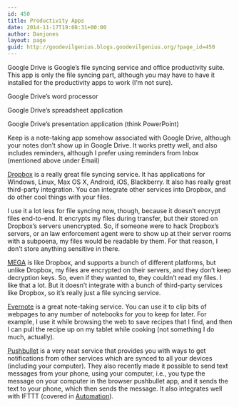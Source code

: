 ```yaml
---
id: 450
title: Productivity Apps
date: 2014-11-17T19:08:31+00:00
author: Danjones
layout: page
guid: http://goodevilgenius.blogs.goodevilgenius.org/?page_id=450
---
```

Google Drive is Google&#8217;s file syncing service and office productivity suite. This app is only the file syncing part, although you may have to have it installed for the productivity apps to work (I&#8217;m not sure).

Google Drive&#8217;s word processor

Google Drive&#8217;s spreadsheet application

Google Drive&#8217;s presentation application (think PowerPoint)

Keep is a note-taking app somehow associated with Google Drive, although your notes don&#8217;t show up in Google Drive. It works pretty well, and also includes reminders, although I prefer using reminders from Inbox (mentioned above under Email)

[Dropbox](https://www.dropbox.com/ "Dropbox") is a really great file syncing service. It has applications for Windows, Linux, Max OS X, Android, iOS, Blackberry. It also has really great third-party integration. You can integrate other services into Dropbox, and do other cool things with your files.

I use it a lot less for file syncing now, though, because it doesn&#8217;t encrypt files end-to-end. It encrypts my files during transfer, but their stored on Dropbox&#8217;s servers unencrypted. So, if someone were to hack Dropbox&#8217;s servers, or an law enforcement agent were to show up at their server rooms with a subpoena, my files would be readable by them. For that reason, I don&#8217;t store anything sensitive in there.

[MEGA](https://mega.co.nz "MEGA") is like Dropbox, and supports a bunch of different platforms, but unlike Dropbox, my files are encrypted on their servers, and they don&#8217;t keep decryption keys. So, even if they wanted to, they couldn&#8217;t read my files. I like that a lot. But it doesn&#8217;t integrate with a bunch of third-party services like Dropbox, so it&#8217;s really just a file syncing service.

[Evernote](https://www.evernote.com/ "Evernote") is a great note-taking service. You can use it to clip bits of webpages to any number of notebooks for you to keep for later. For example, I use it while browsing the web to save recipes that I find, and then I can pull the recipe up on my tablet while cooking (not something I do much, actually).

[Pushbullet](https://www.pushbullet.com/ "Pushbullet") is a very neat service that provides you with ways to get notifications from other services which are synced to all your devices (including your computer). They also recently made it possible to send text messages from your phone, using your computer, i.e., you type the message on your computer in the browser pushbullet app, and it sends the text to your phone, which then sends the message. It also integrates well with IFTTT (covered in [Automation](http://goodevilgenius.org/android-first-steps/android-apps/automation-apps/ "Automation Apps")).